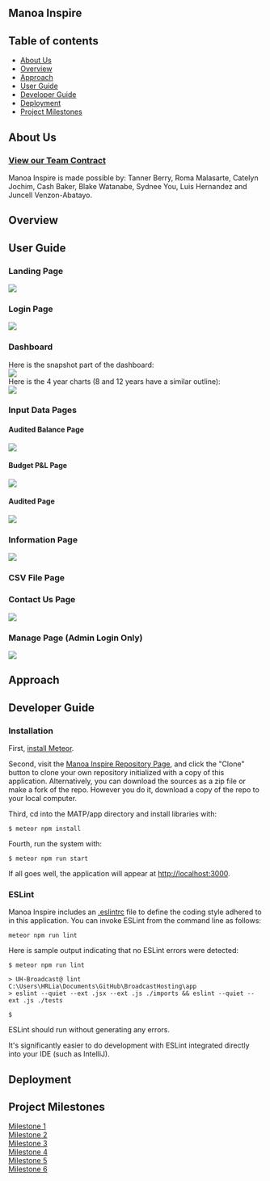 ## Manoa Inspire

## Table of contents
- [About Us](#about-us)
- [Overview](#overview)
- [Approach](#approach)
- [User Guide](#user-guide)
- [Developer Guide](#developer-guide)
- [Deployment](#deployment)
- [Project Milestones](#project-milestones)

## About Us

### [View our Team Contract](https://docs.google.com/document/d/1EKSMDa4ylR5LYyZbSOVsgKpd4F_bSQixHQfj_jxeNWQ/edit?usp=sharing)

Manoa Inspire is made possible by: Tanner Berry, Roma Malasarte, Catelyn Jochim, Cash Baker, Blake Watanabe, Sydnee You, Luis Hernandez and Juncell Venzon-Abatayo.


## Overview

## User Guide

### Landing Page
<img src="./doc/final_pics/inspire_landing_final.png">

### Login Page
<img src="./doc/inspire_login.png">

### Dashboard
Here is the snapshot part of the dashboard:
<br>
<img src="./doc/inspire_dashboard_snapshot.png">
<br>
Here is the 4 year charts (8 and 12 years have a similar outline):
<br>
<img src="./doc/inspire_dashboard_4y.png">


### Input Data Pages

#### Audited Balance Page
<img src="./doc/inspire_auditedbalance.png">

#### Budget P&L Page
<img src="./doc/inspire_budget_p_l.png">

#### Audited Page
<img src="./doc/inspire_audited1.png">

### Information Page
<img src="./doc/inspire_info_pg.png">

### CSV File Page

### Contact Us Page
<img src="./doc/inspire_contact1.png">

### Manage Page (Admin Login Only)
<img src="./doc/inspire_manage.png">


## Approach

## Developer Guide

### Installation
First, [install Meteor](https://www.meteor.com/).

Second, visit the [Manoa Inspire Repository Page](https://github.com/manoa-inspire/MATP), and click the "Clone" button to clone your own repository initialized with a copy of this application. Alternatively, you can download the sources as a zip file or make a fork of the repo.  However you do it, download a copy of the repo to your local computer.

Third, cd into the MATP/app directory and install libraries with:

```
$ meteor npm install
```

Fourth, run the system with:

```
$ meteor npm run start
```

If all goes well, the application will appear at [http://localhost:3000](http://localhost:3000).


### ESLint

Manoa Inspire includes an [.eslintrc](https://github.com/manoa-inspire/MATP/blob/main/app/.eslintrc.js) file to define the coding style adhered to in this application. You can invoke ESLint from the command line as follows:

```
meteor npm run lint
```

Here is sample output indicating that no ESLint errors were detected:

```
$ meteor npm run lint

> UH-Broadcast@ lint C:\Users\HRLia\Documents\GitHub\BroadcastHosting\app
> eslint --quiet --ext .jsx --ext .js ./imports && eslint --quiet --ext .js ./tests

$
```

ESLint should run without generating any errors.

It's significantly easier to do development with ESLint integrated directly into your IDE (such as IntelliJ).



## Deployment

## Project Milestones
[Milestone 1](https://github.com/orgs/manoa-inspire/projects/2/views/1) 
<br>
[Milestone 2](https://github.com/orgs/manoa-inspire/projects/9/views/1)
<br>
[Milestone 3](https://github.com/orgs/manoa-inspire/projects/10/views/1)
<br>
[Milestone 4](https://github.com/orgs/manoa-inspire/projects/14)
<br>
[Milestone 5](https://github.com/orgs/manoa-inspire/projects/15/views/1)
<br>
[Milestone 6](https://github.com/orgs/manoa-inspire/projects/16)




















